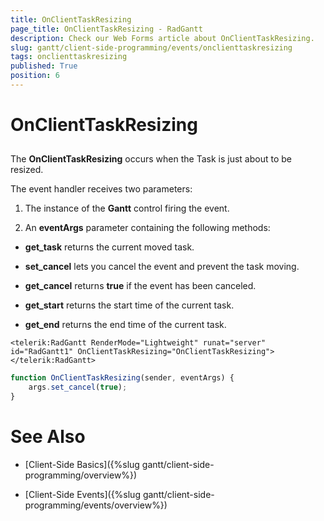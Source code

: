```yaml
---
title: OnClientTaskResizing
page_title: OnClientTaskResizing - RadGantt
description: Check our Web Forms article about OnClientTaskResizing.
slug: gantt/client-side-programming/events/onclienttaskresizing
tags: onclienttaskresizing
published: True
position: 6
---
```


# OnClientTaskResizing

## 

The **OnClientTaskResizing** occurs when the Task is just about to be resized.

The event handler receives two parameters:

1. The instance of the **Gantt** control firing the event.

1. An **eventArgs** parameter containing the following methods:

* **get_task** returns the current moved task.

* **set_cancel** lets you cancel the event and prevent the task moving.

* **get_cancel** returns **true** if the event has been canceled.

* **get_start** returns the start time of the current task.

* **get_end** returns the end time of the current task.

````ASP.NET
<telerik:RadGantt RenderMode="Lightweight" runat="server" id="RadGantt1" OnClientTaskResizing="OnClientTaskResizing">
</telerik:RadGantt>
````

````JavaScript
function OnClientTaskResizing(sender, eventArgs) {
    args.set_cancel(true);
}
````

# See Also

 * [Client-Side Basics]({%slug gantt/client-side-programming/overview%})

 * [Client-Side Events]({%slug gantt/client-side-programming/events/overview%})
